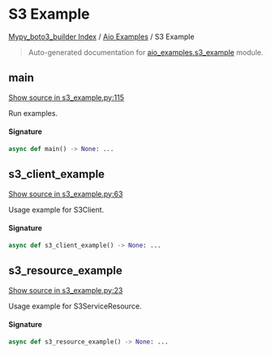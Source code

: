 # S3 Example

[Mypy_boto3_builder Index](../README.md#mypy_boto3_builder-index) /
[Aio Examples](./index.md#aio-examples) /
S3 Example

> Auto-generated documentation for [aio_examples.s3_example](https://github.com/youtype/mypy_boto3_builder/blob/main/aio_examples/s3_example.py) module.

## main

[Show source in s3_example.py:115](https://github.com/youtype/mypy_boto3_builder/blob/main/aio_examples/s3_example.py#L115)

Run examples.

#### Signature

```python
async def main() -> None: ...
```



## s3_client_example

[Show source in s3_example.py:63](https://github.com/youtype/mypy_boto3_builder/blob/main/aio_examples/s3_example.py#L63)

Usage example for S3Client.

#### Signature

```python
async def s3_client_example() -> None: ...
```



## s3_resource_example

[Show source in s3_example.py:23](https://github.com/youtype/mypy_boto3_builder/blob/main/aio_examples/s3_example.py#L23)

Usage example for S3ServiceResource.

#### Signature

```python
async def s3_resource_example() -> None: ...
```
